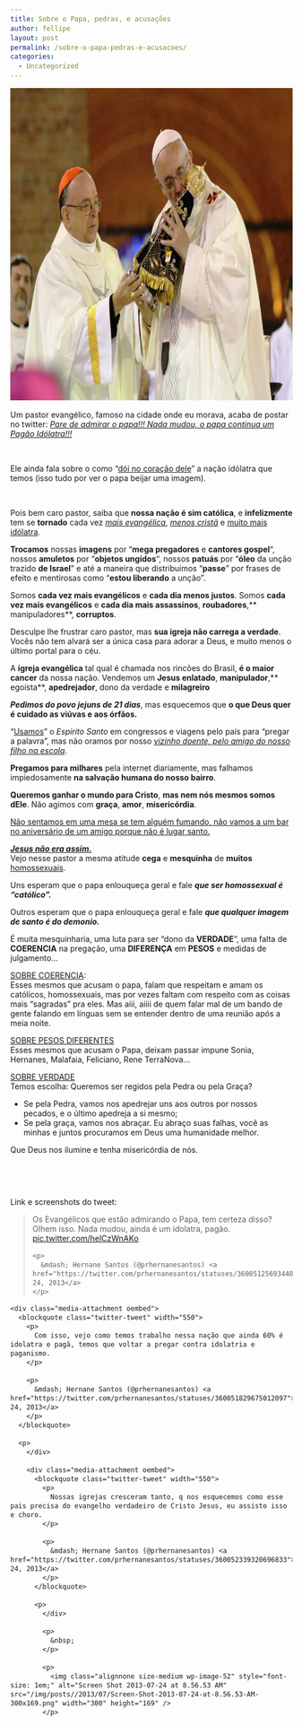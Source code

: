```yaml
---
title: Sobre o Papa, pedras, e acusações
author: fellipe
layout: post
permalink: /sobre-o-papa-pedras-e-acusacoes/
categories:
  - Uncategorized
---
```

[<img class="alignnone size-full wp-image-51" alt="BP8otebCIAER3Z0" src="/img/posts//2013/07/BP8otebCIAER3Z0.jpg" width="800" height="557" />][1]

Um pastor evangélico, famoso na cidade onde eu morava, acaba de postar no twitter: *<span style="text-decoration: underline;">Pare de admirar o papa!!! Nada mudou, o papa continua um Pagão Idólatra!!!</span>*

&nbsp;

Ele ainda fala sobre o como &#8220;<span style="text-decoration: underline;">dói no coração dele</span>&#8221; a nação idólatra que temos (isso tudo por ver o papa beijar uma imagem).

&nbsp;

Pois bem caro pastor, saiba que **nossa nação é sim católica**, e **infelizmente** tem se **tornado** cada vez *<span style="text-decoration: underline;">mais evangélica</span>*, *<span style="text-decoration: underline;">menos cristã</span>* e <span style="text-decoration: underline;">muito mais idólatra</span>.

**Trocamos** nossas **imagens** por &#8220;**mega pregadores** e **cantores gospel**&#8220;, nossos **amuletos** por &#8220;**objetos ungidos**&#8220;, nossos **patuás** por &#8220;**óleo** da unção trazido **de Israel**&#8221; e até a maneira que distribuimos &#8220;**passe**&#8221; por frases de efeito e mentirosas como &#8220;**estou liberando** a unção&#8221;.

Somos **cada vez mais evangélicos** e **cada dia menos justos**. Somos **cada vez mais evangélicos** e **cada dia mais assassinos**, **roubadores**,** manipuladores**, **corruptos**.

Desculpe lhe frustrar caro pastor, mas **sua igreja não carrega a verdade**. Vocês não tem alvará ser a única casa para adorar a Deus, e muito menos o último portal para o céu.

A **igreja evangélica** tal qual é chamada nos rincões do Brasil, **é o maior cancer** da nossa nação. Vendemos um **Jesus enlatado**, **manipulador**,** egoísta**, **apedrejador**, dono da verdade e **milagreiro**

***Pedimos do povo jejuns de 21 dias***, mas esquecemos que **o que Deus quer é cuidado as viúvas e aos órfãos.**

&#8220;<span style="text-decoration: underline;">Usamos</span>&#8221; o *Espirito Santo* em congressos e viagens pelo país para &#8220;pregar a palavra&#8221;, mas não oramos por nosso <span style="text-decoration: underline;"><em>vizinho doente, pelo amigo do nosso filho na escola</em></span>.

**Pregamos para milhares** pela internet diariamente, mas falhamos impiedosamente **na salvação humana do nosso bairro**.

**Queremos ganhar o mundo para Cristo**, **mas nem nós mesmos somos dEle**. Não agimos com **graça**, **amor**, **misericórdia**.

<span style="text-decoration: underline;">Não sentamos em uma mesa se tem alguém fumando, não vamos a um bar no aniversário de um amigo porque não é lugar santo.</span>

*<span style="text-decoration: underline;"><strong>Jesus não era assim.</strong></span>*  
Vejo nesse pastor a mesma atitude **cega** e **mesquinha** de **muitos** <span style="text-decoration: underline;">homossexuais</span>.

Uns esperam que o papa enlouqueça geral e fale ***que ser homossexual é &#8220;católico&#8221;.***

Outros esperam que o papa enlouqueça geral e fale ***que qualquer imagem de santo é do demonio.***

É muita mesquinharia, uma luta para ser &#8220;dono da **VERDADE**&#8220;, uma falta de **COERENCIA** na pregação, uma **DIFERENÇA** em **PESOS** e medidas de julgamento&#8230;

<span style="text-decoration: underline;">SOBRE COERENCIA</span>:  
Esses mesmos que acusam o papa, falam que respeitam e amam os católicos, homossexuais, mas por vezes faltam com respeito com as coisas mais &#8220;sagradas&#8221; pra eles. Mas aiii, aiiii de quem falar mal de um bando de gente falando em línguas sem se entender dentro de uma reunião após a meia noite.

<span style="text-decoration: underline;">SOBRE PESOS DIFERENTES</span>  
Esses mesmos que acusam o Papa, deixam passar impune Sonia, Hernanes, Malafaia, Feliciano, Rene TerraNova&#8230;

<span style="text-decoration: underline;">SOBRE VERDADE</span>  
Temos escolha: Queremos ser regidos pela Pedra ou pela Graça?

- Se pela Pedra, vamos nos apedrejar uns aos outros por nossos pecados, e o último apedreja a si mesmo;  
- Se pela graça, vamos nos abraçar. Eu abraço suas falhas, você as minhas e juntos procuramos em Deus uma humanidade melhor.

Que Deus nos ilumine e tenha misericórdia de nós.

&nbsp;

&nbsp;

Link e screenshots do tweet:

<div class="media-attachment oembed">
  <blockquote class="twitter-tweet" width="550">
    <p>
      Os Evangélicos que estão admirando o Papa, tem certeza disso? Olhem isso. Nada mudou, ainda é um idolatra, pagão. <a href="http://t.co/helCzWnAKo">pic.twitter.com/helCzWnAKo</a>
    </p>
    
    <p>
      &mdash; Hernane Santos (@prhernanesantos) <a href="https://twitter.com/prhernanesantos/statuses/360051256934408192">July 24, 2013</a>
    </p>
  </blockquote>
  
  <p>
    </div> 
    
    <div class="media-attachment oembed">
      <blockquote class="twitter-tweet" width="550">
        <p>
          Com isso, vejo como temos trabalho nessa nação que ainda 60% é idolatra e pagã, temos que voltar a pregar contra idolatria e paganismo.
        </p>
        
        <p>
          &mdash; Hernane Santos (@prhernanesantos) <a href="https://twitter.com/prhernanesantos/statuses/360051829675012097">July 24, 2013</a>
        </p>
      </blockquote>
      
      <p>
        </div> 
        
        <div class="media-attachment oembed">
          <blockquote class="twitter-tweet" width="550">
            <p>
              Nossas igrejas cresceram tanto, q nos esquecemos como esse pais precisa do evangelho verdadeiro de Cristo Jesus, eu assisto isso e choro.
            </p>
            
            <p>
              &mdash; Hernane Santos (@prhernanesantos) <a href="https://twitter.com/prhernanesantos/statuses/360052339320696833">July 24, 2013</a>
            </p>
          </blockquote>
          
          <p>
            </div> 
            
            <p>
              &nbsp;
            </p>
            
            <p>
              <img class="alignnone size-medium wp-image-52" style="font-size: 1em;" alt="Screen Shot 2013-07-24 at 8.56.53 AM" src="/img/posts//2013/07/Screen-Shot-2013-07-24-at-8.56.53-AM-300x169.png" width="300" height="169" />
            </p>

 [1]: /img/posts//2013/07/BP8otebCIAER3Z0.jpg